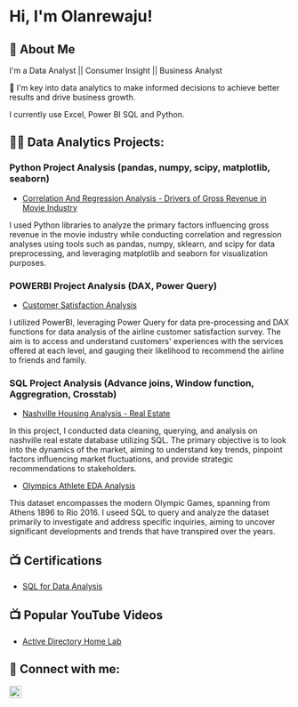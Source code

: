 <h1>Hi, I'm Olanrewaju! </h1>

## 🚀 About Me
I'm a Data Analyst || Consumer Insight || Business Analyst

👀 I'm key into data analytics to make informed decisions to achieve better results and drive business growth.

I currently use Excel, Power BI SQL and Python.

<h2>👨‍💻 Data Analytics Projects:</h2>

  ### Python Project Analysis (pandas, numpy, scipy, matplotlib, seaborn)

  - [Correlation And Regression Analysis - Drivers of Gross Revenue in Movie Industry](https://github.com/OlanrewajuDatanalyst/Regression-and-Correlation-Analysis-Using-Python-Libraries.git)

I used Python libraries to analyze the primary factors influencing gross revenue in the movie industry while conducting correlation and regression analyses using tools such as pandas, numpy, sklearn, and scipy for data preprocessing, and leveraging matplotlib and seaborn for visualization purposes.

  ### POWERBI Project Analysis (DAX, Power Query)

  - [Customer Satisfaction Analysis](https://github.com/OlanrewajuDatanalyst/Customer-Satisfaction-Survey-Analysis.git)

I utilized PowerBI, leveraging Power Query for data pre-processing and DAX functions for data analysis of the airline customer satisfaction survey. The aim is to access and understand customers' experiences with the services offered at each level, and gauging their likelihood to recommend the airline to friends and family.
    
  ### SQL Project Analysis (Advance joins, Window function, Aggregration, Crosstab)
  - [Nashville Housing Analysis - Real Estate](https://github.com/OlanrewajuDatanalyst/Nashville-Housing-Analysis-Using-SQL.git)

In this project, I conducted data cleaning, querying, and analysis on nashville real estate database utilizing SQL. The primary objective is to look into the dynamics of the market, aiming to understand key trends, pinpoint factors influencing market fluctuations, and provide strategic recommendations to stakeholders.


  - [Olympics Athlete EDA Analysis](https://github.com/OlanrewajuDatanalyst/Olympics-Athlete-Events-EDA-Analysis)

This dataset encompasses the modern Olympic Games, spanning from Athens 1896 to Rio 2016. I useed SQL to query and analyze the dataset primarily to investigate and address specific inquiries, aiming to uncover significant developments and trends that have transpired over the years.

<h2>📺 Certifications</h2>

- [SQL for Data Analysis](https://www.youtube.com/watch?v=a83ASGn_V_s)

<h2>📺 Popular YouTube Videos</h2>

- [Active Directory Home Lab](https://www.youtube.com/watch?v=a83ASGn_V_s)

<h2> 🤳 Connect with me:</h2>

[<img align="left" alt="JoshMadakor | LinkedIn" width="22px" src="https://cdn.jsdelivr.net/npm/simple-icons@v3/icons/linkedin.svg" />][linkedin]

[linkedin]: https://linkedin.com/in/joshmadakor

<!--
**joshmadakor1/joshmadakor1** is a ✨ _special_ ✨ repository because its `README.md` (this file) appears on your GitHub profile.

Here are some ideas to get you started:

- 🔭 I’m currently working on ...
- 🌱 I’m currently learning ...
- 👯 I’m looking to collaborate on ...
- 🤔 I’m looking for help with ...
- 💬 Ask me about ...
- 📫 How to reach me: ...
- 😄 Pronouns: ...
- ⚡ Fun fact: ...
-->
